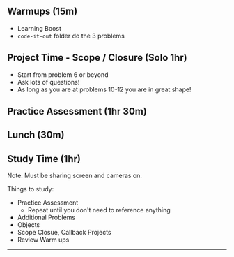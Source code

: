 ## Warmups (15m)
- Learning Boost
- `code-it-out` folder do the 3 problems
  
## Project Time - Scope / Closure (Solo 1hr)
- Start from problem 6 or beyond
- Ask lots of questions!
- As long as you are at problems 10-12 you are in great shape!

## Practice Assessment (1hr 30m)

## Lunch (30m)

## Study Time (1hr) 
Note: Must be sharing screen and cameras on.

Things to study:
- Practice Assessment 
  - Repeat until you don't need to reference anything
- Additional Problems
- Objects
- Scope Closue, Callback Projects
- Review Warm ups

---
